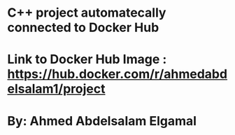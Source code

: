 # C++ project automatecally connected to Docker Hub 
# Link to Docker Hub Image : https://hub.docker.com/r/ahmedabdelsalam1/project
# By: Ahmed Abdelsalam Elgamal
